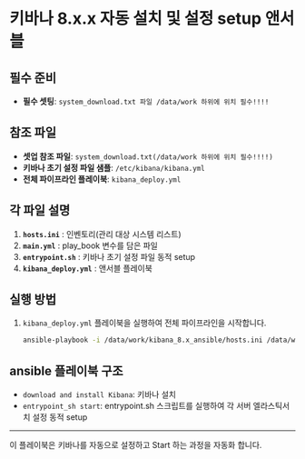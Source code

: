 # 키바나 8.x.x 자동 설치 및 설정 setup 앤서블

## 필수 준비

- **필수 셋팅**: `system_download.txt 파일 /data/work 하위에 위치 필수!!!!`

## 참조 파일

- **셋업 참조 파일**: `system_download.txt(/data/work 하위에 위치 필수!!!!)`
- **키바나 초기 설정 파일 샘플**: `/etc/kibana/kibana.yml`
- **전체 파이프라인 플레이북**: `kibana_deploy.yml`

## 각 파일 설명

1. **`hosts.ini`** : 인벤토리(관리 대상 시스템 리스트)
2. **`main.yml`** : play_book 변수를 담은 파일
3. **`entrypoint.sh`** : 키바나 초기 설정 파일 동적 setup
6. **`kibana_deploy.yml`** : 앤서블 플레이북

## 실행 방법

1. `kibana_deploy.yml` 플레이북을 실행하여 전체 파이프라인을 시작합니다.
   ```sh
   ansible-playbook -i /data/work/kibana_8.x_ansible/hosts.ini /data/work/kibana_8.x_ansible/kibana_deploy.yml
   ```

## ansible 플레이북 구조

- `download and install Kibana`: 키바나 설치
- `entrypoint_sh start`: entrypoint.sh 스크립트를 실행하여 각 서버 엘라스틱서치 설정 동적 setup

---

이 플레이북은 키바나를 자동으로 설정하고 Start 하는 과정을 자동화 합니다.
